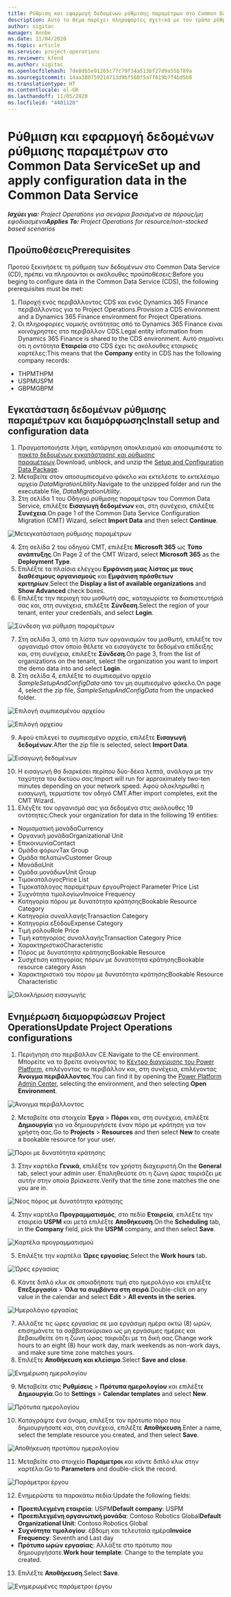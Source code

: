 ```yaml
---
title: Ρύθμιση και εφαρμογή δεδομένων ρύθμισης παραμέτρων στο Common Data Service
description: Αυτό το θέμα παρέχει πληροφορίες σχετικά με τον τρόπο ρύθμισης και εφαρμογής των δεδομένων διαμόρφωσης στο Project Operations.
author: sigitac
manager: Annbe
ms.date: 11/04/2020
ms.topic: article
ms.service: project-operations
ms.reviewer: kfend
ms.author: sigitac
ms.openlocfilehash: 7de8db5e91265c77c79f34a513bf27d9a55b789a
ms.sourcegitcommit: 14aa380759214713d9bf560f5a7f619b7f4bd5b8
ms.translationtype: HT
ms.contentlocale: el-GR
ms.lasthandoff: 11/05/2020
ms.locfileid: "4401128"
---
```

# <a name="set-up-and-apply-configuration-data-in-the-common-data-service"></a><span data-ttu-id="bfd52-103">Ρύθμιση και εφαρμογή δεδομένων ρύθμισης παραμέτρων στο Common Data Service</span><span class="sxs-lookup"><span data-stu-id="bfd52-103">Set up and apply configuration data in the Common Data Service</span></span> 

<span data-ttu-id="bfd52-104">_**Ισχύει για:** Project Operations για σενάρια βασισμένα σε πόρους/μη εφοδιασμένα_</span><span class="sxs-lookup"><span data-stu-id="bfd52-104">_**Applies To:** Project Operations for resource/non-stocked based scenarios_</span></span>

## <a name="prerequisites"></a><span data-ttu-id="bfd52-105">Προϋποθέσεις</span><span class="sxs-lookup"><span data-stu-id="bfd52-105">Prerequisites</span></span>

<span data-ttu-id="bfd52-106">Προτού ξεκινήσετε τη ρύθμιση των δεδομένων στο Common Data Service (CD), πρέπει να πληρούνται οι ακόλουθες προϋποθέσεις:</span><span class="sxs-lookup"><span data-stu-id="bfd52-106">Before you beging to configure data in the Common Data Service (CDS), the following prerequisites must be met:</span></span>

1.  <span data-ttu-id="bfd52-107">Παροχή ενός περιβάλλοντος CDS και ενός Dynamics 365 Finance περιβάλλοντος για το Project Operations.</span><span class="sxs-lookup"><span data-stu-id="bfd52-107">Provision a CDS environment and a Dynamics 365 Finance environment for Project Operations.</span></span>
2.  <span data-ttu-id="bfd52-108">Οι πληροφορίες νομικής οντότητας από το Dynamics 365 Finance είναι κοινόχρηστες στο περιβάλλον CDS.</span><span class="sxs-lookup"><span data-stu-id="bfd52-108">Legal entity information from Dynamics 365 Finance is shared to the CDS environment.</span></span> <span data-ttu-id="bfd52-109">Αυτό σημαίνει ότι η οντότητα **Εταιρεία** στο CDS έχει τις ακόλουθες εταιρικές καρτέλες:</span><span class="sxs-lookup"><span data-stu-id="bfd52-109">This means that the **Company** entity in CDS has the following company records:</span></span>
  - <span data-ttu-id="bfd52-110">THPM</span><span class="sxs-lookup"><span data-stu-id="bfd52-110">THPM</span></span>
  - <span data-ttu-id="bfd52-111">USPM</span><span class="sxs-lookup"><span data-stu-id="bfd52-111">USPM</span></span>
  - <span data-ttu-id="bfd52-112">GBPM</span><span class="sxs-lookup"><span data-stu-id="bfd52-112">GBPM</span></span>

## <a name="install-setup-and-configuration-data"></a><span data-ttu-id="bfd52-113">Εγκατάσταση δεδομένων ρύθμισης παραμέτρων και διαμόρφωσης</span><span class="sxs-lookup"><span data-stu-id="bfd52-113">Install setup and configuration data</span></span>

1. <span data-ttu-id="bfd52-114">Πραγματοποιήστε λήψη, κατάργηση αποκλεισμού και αποσυμπιέστε το [πακέτο δεδομένων εγκατάστασης και ρύθμισης παραμέτρων](https://download.microsoft.com/download/1/3/4/1349369c-6209-42b7-b3b4-5be0e67cacd8/ProjOpsSampleSetupData-%20Integrated%20UR1.zip).</span><span class="sxs-lookup"><span data-stu-id="bfd52-114">Download, unblock, and unzip the [Setup and Configuration Data Package](https://download.microsoft.com/download/1/3/4/1349369c-6209-42b7-b3b4-5be0e67cacd8/ProjOpsSampleSetupData-%20Integrated%20UR1.zip).</span></span>
2. <span data-ttu-id="bfd52-115">Μεταβείτε στον αποσυμπιεσμένο φάκελο και εκτελέστε το εκτελέσιμο αρχείο *DataMigrationUtility*.</span><span class="sxs-lookup"><span data-stu-id="bfd52-115">Navigate to the unzipped folder and run the executable file, *DataMigrationUtility*.</span></span>
3. <span data-ttu-id="bfd52-116">Στη σελίδα 1 του Οδηγού ρύθμισης παραμέτρων του Common Data Service, επιλέξτε **Εισαγωγή δεδομένων** και, στη συνέχεια, επιλέξτε **Συνέχεια**.</span><span class="sxs-lookup"><span data-stu-id="bfd52-116">On page 1 of the Common Data Service Configuration Migration (CMT) Wizard, select **Import Data** and then select **Continue**.</span></span>

![Μετεγκατάσταση ρύθμισης παραμέτρων](./media/1ConfigurationMigration.png)

4. <span data-ttu-id="bfd52-118">Στη σελίδα 2 του οδηγού CMT, επιλέξτε **Microsoft 365** ως **Τύπο ανάπτυξης**.</span><span class="sxs-lookup"><span data-stu-id="bfd52-118">On Page 2 of the CMT Wizard, select **Microsoft 365** as the **Deployment Type**.</span></span>
5. <span data-ttu-id="bfd52-119">Επιλέξτε τα πλαίσια ελέγχου **Εμφάνιση μιας λίστας με τους διαθέσιμους οργανισμούς** και **Εμφάνιση πρόσθετων κριτηρίων**.</span><span class="sxs-lookup"><span data-stu-id="bfd52-119">Select the **Display a list of available organizations** and **Show Advanced** check boxes.</span></span>
6. <span data-ttu-id="bfd52-120">Επιλέξτε την περιοχή του μισθωτή σας, καταχωρίστε τα διαπιστευτήριά σας και, στη συνέχεια, επιλέξτε **Σύνδεση**.</span><span class="sxs-lookup"><span data-stu-id="bfd52-120">Select the region of your tenant, enter your credentials, and select **Login**.</span></span>

![Σύνδεση για ρύθμιση παραμέτρων](./media/2ConfigurationSignin.png)

7. <span data-ttu-id="bfd52-122">Στη σελίδα 3, από τη λίστα των οργανισμών του μισθωτή, επιλέξτε τον οργανισμό στον οποίο θέλετε να εισαγάγετε τα δεδομένα επίδειξης και, στη συνέχεια, επιλέξτε **Σύνδεση**.</span><span class="sxs-lookup"><span data-stu-id="bfd52-122">On page 3, from the list of organizations on the tenant, select the organization you want to import the demo data into and select **Login**.</span></span>
8. <span data-ttu-id="bfd52-123">Στη σελίδα 4, επιλέξτε το συμπιεσμένο αρχείο *SampleSetupAndConfigData* από τον μη συμπιεσμένο φάκελο.</span><span class="sxs-lookup"><span data-stu-id="bfd52-123">On page 4, select the zip file, *SampleSetupAndConfigData* from the unpacked folder.</span></span>

![Επιλογή συμπιεσμένου αρχείου](./media/3ZipFile.png)

![Επιλογή αρχείου](./media/4SelectAFile.png)

9. <span data-ttu-id="bfd52-126">Αφού επιλεγεί το συμπιεσμένο αρχείο, επιλέξτε **Εισαγωγή δεδομένων**.</span><span class="sxs-lookup"><span data-stu-id="bfd52-126">After the zip file is selected, select **Import Data**.</span></span>

![Εισαγωγή δεδομένων](./media/5ImportData.png)

10. <span data-ttu-id="bfd52-128">Η εισαγωγή θα διαρκέσει περίπου δύο-δέκα λεπτά, ανάλογα με την ταχύτητα του δικτύου σας.</span><span class="sxs-lookup"><span data-stu-id="bfd52-128">Import will run for approximately two-ten minutes depending on your network speed.</span></span> <span data-ttu-id="bfd52-129">Αφού ολοκληρωθεί η εισαγωγή, τερματίστε τον οδηγό CMT.</span><span class="sxs-lookup"><span data-stu-id="bfd52-129">After import completes, exit the CMT Wizard.</span></span> 
11. <span data-ttu-id="bfd52-130">Ελέγξτε τον οργανισμό σας για δεδομένα στις ακόλουθες 19 οντότητες:</span><span class="sxs-lookup"><span data-stu-id="bfd52-130">Check your organization for data in the following 19 entities:</span></span>

  - <span data-ttu-id="bfd52-131">Νομισματική μονάδα</span><span class="sxs-lookup"><span data-stu-id="bfd52-131">Currency</span></span>
  - <span data-ttu-id="bfd52-132">Οργανική μονάδα</span><span class="sxs-lookup"><span data-stu-id="bfd52-132">Organizational Unit</span></span>
  - <span data-ttu-id="bfd52-133">Επικοινωνία</span><span class="sxs-lookup"><span data-stu-id="bfd52-133">Contact</span></span>
  - <span data-ttu-id="bfd52-134">Ομάδα φόρων</span><span class="sxs-lookup"><span data-stu-id="bfd52-134">Tax Group</span></span>
  - <span data-ttu-id="bfd52-135">Ομάδα πελατών</span><span class="sxs-lookup"><span data-stu-id="bfd52-135">Customer Group</span></span>
  - <span data-ttu-id="bfd52-136">Μονάδα</span><span class="sxs-lookup"><span data-stu-id="bfd52-136">Unit</span></span>
  - <span data-ttu-id="bfd52-137">Ομάδα μονάδων</span><span class="sxs-lookup"><span data-stu-id="bfd52-137">Unit Group</span></span>
  - <span data-ttu-id="bfd52-138">Τιμοκατάλογος</span><span class="sxs-lookup"><span data-stu-id="bfd52-138">Price List</span></span>
  - <span data-ttu-id="bfd52-139">Τιμοκατάλογος παραμέτρων έργου</span><span class="sxs-lookup"><span data-stu-id="bfd52-139">Project Parameter Price List</span></span>
  - <span data-ttu-id="bfd52-140">Συχνότητα τιμολογίων</span><span class="sxs-lookup"><span data-stu-id="bfd52-140">Invoice Frequency</span></span>
  - <span data-ttu-id="bfd52-141">Κατηγορία πόρου με δυνατότητα κράτησης</span><span class="sxs-lookup"><span data-stu-id="bfd52-141">Bookable Resource Category</span></span>
  - <span data-ttu-id="bfd52-142">Κατηγορία συναλλαγής</span><span class="sxs-lookup"><span data-stu-id="bfd52-142">Transaction Category</span></span>
  - <span data-ttu-id="bfd52-143">Κατηγορία εξόδου</span><span class="sxs-lookup"><span data-stu-id="bfd52-143">Expense Category</span></span>
  - <span data-ttu-id="bfd52-144">Τιμή ρόλου</span><span class="sxs-lookup"><span data-stu-id="bfd52-144">Role Price</span></span>
  - <span data-ttu-id="bfd52-145">Τιμή κατηγορίας συναλλαγής</span><span class="sxs-lookup"><span data-stu-id="bfd52-145">Transaction Category Price</span></span>
  - <span data-ttu-id="bfd52-146">Χαρακτηριστικό</span><span class="sxs-lookup"><span data-stu-id="bfd52-146">Characteristic</span></span>
  - <span data-ttu-id="bfd52-147">Πόρος με δυνατότητα κράτησης</span><span class="sxs-lookup"><span data-stu-id="bfd52-147">Bookable Resource</span></span>
  - <span data-ttu-id="bfd52-148">Συσχέτιση κατηγορίας πόρων με δυνατότητα κράτησης</span><span class="sxs-lookup"><span data-stu-id="bfd52-148">Bookable resource category Assn</span></span>
  - <span data-ttu-id="bfd52-149">Χαρακτηριστικό του πόρου με δυνατότητα κράτησης</span><span class="sxs-lookup"><span data-stu-id="bfd52-149">Bookable Resource Characteristic</span></span>

![Ολοκλήρωση εισαγωγής](./media/6CompleteImport.png)

## <a name="update-project-operations-configurations"></a><span data-ttu-id="bfd52-151">Ενημέρωση διαμορφώσεων Project Operations</span><span class="sxs-lookup"><span data-stu-id="bfd52-151">Update Project Operations configurations</span></span>

1. <span data-ttu-id="bfd52-152">Περιήγηση στο περιβάλλον CE.</span><span class="sxs-lookup"><span data-stu-id="bfd52-152">Navigate to the CE environment.</span></span> <span data-ttu-id="bfd52-153">Μπορείτε να το βρείτε ανοίγοντας το [Κέντρο διαχείρισης του Power Platform](https://admin.powerplatform.microsoft.com/environments), επιλέγοντας το περιβάλλον και, στη συνέχεια, επιλέγοντας **Άνοιγμα περιβάλλοντος**.</span><span class="sxs-lookup"><span data-stu-id="bfd52-153">You can find it by opening the [Power Platform Admin Center](https://admin.powerplatform.microsoft.com/environments), selecting the environment, and then selecting **Open Environment**.</span></span> 

![Άνοιγμα περιβάλλοντος](./media/7OpenEnvironment.png)

2. <span data-ttu-id="bfd52-155">Μεταβείτε στα στοιχεία **Έργα** > **Πόροι** και, στη συνέχεια, επιλέξτε **Δημιουργία** για να δημιουργήσετε έναν πόρο με κράτηση για τον χρήστη σας.</span><span class="sxs-lookup"><span data-stu-id="bfd52-155">Go to **Projects** > **Resources** and then select **New** to create a bookable resource for your user.</span></span>

![Πόροι με δυνατότητα κράτησης](./media/8BookableResources.png)

3. <span data-ttu-id="bfd52-157">Στην καρτέλα **Γενικά**, επιλέξτε τον χρήστη διαχειριστή.</span><span class="sxs-lookup"><span data-stu-id="bfd52-157">On the **General** tab, select your admin user.</span></span> <span data-ttu-id="bfd52-158">Επαληθεύστε ότι η ζώνη ώρας ταιριάζει με αυτήν στην οποία βρίσκεστε.</span><span class="sxs-lookup"><span data-stu-id="bfd52-158">Verify that the time zone matches the one you are in.</span></span> 

![Νέος πόρος με δυνατότητα κράτησης](./media/9NewBookableResource.png)

4. <span data-ttu-id="bfd52-160">Στην καρτέλα **Προγραμματισμός**, στο πεδίο **Εταιρεία**, επιλέξτε την εταιρεία **USPM** και μετά επιλέξτε **Αποθήκευση**.</span><span class="sxs-lookup"><span data-stu-id="bfd52-160">On the **Scheduling** tab, in the **Company** field, pick the **USPM** company, and then select **Save**.</span></span> 

![Καρτέλα προγραμματισμού](./media/10SchedulingTab.png)

5. <span data-ttu-id="bfd52-162">Επιλέξτε την καρτέλα **Ώρες εργασίας**.</span><span class="sxs-lookup"><span data-stu-id="bfd52-162">Select the **Work hours** tab.</span></span>  

![Ώρες εργασίας](./media/11WorkHours.png)

6. <span data-ttu-id="bfd52-164">Κάντε διπλό κλικ σε οποιαδήποτε τιμή στο ημερολόγιο και επιλέξτε **Επεξεργασία** > **Όλα τα συμβάντα στη σειρά**.</span><span class="sxs-lookup"><span data-stu-id="bfd52-164">Double-click on any value in the calendar and select **Edit** > **All events in the series**.</span></span> 

![Ημερολόγιο εργασίας](./media/12WorkCalendar.png)

7. <span data-ttu-id="bfd52-166">Αλλάξτε τις ώρες εργασίας σε μια εργάσιμη ημέρα οκτώ (8) ωρών, επισημάνετε τα σαββατοκύριακα ως μη εργάσιμες ημέρες και βεβαιωθείτε ότι η ζώνη ώρας ταιριάζει με τη δική σας.</span><span class="sxs-lookup"><span data-stu-id="bfd52-166">Change work hours to an eight (8) hour work day, mark weekends as non-work days, and make sure time zone matches yours.</span></span> 
8. <span data-ttu-id="bfd52-167">Επιλέξτε **Αποθήκευση και κλείσιμο**.</span><span class="sxs-lookup"><span data-stu-id="bfd52-167">Select **Save and close**.</span></span>

![Ενημέρωση ημερολογίου](./media/13UpdateCalendar.png)

9. <span data-ttu-id="bfd52-169">Μεταβείτε στις **Ρυθμίσεις** > **Πρότυπα ημερολογίου** και επιλέξτε **Δημιουργία**.</span><span class="sxs-lookup"><span data-stu-id="bfd52-169">Go to **Settings** > **Calendar templates** and select **New**.</span></span>
 
 ![Πρότυπα ημερολογίου](./media/14CalendarTemplates.png)
 
 10. <span data-ttu-id="bfd52-171">Καταγράψτε ένα όνομα, επιλέξτε τον πρότυπο πόρο που δημιουργήσατε και, στη συνέχεια, επιλέξτε **Αποθήκευση**.</span><span class="sxs-lookup"><span data-stu-id="bfd52-171">Enter a name, select the template resource you created, and then select **Save**.</span></span> 
 
 ![Αποθήκευση προτύπου ημερολογίου](./media/15SaveCalendarTemplate.png)
 
 11. <span data-ttu-id="bfd52-173">Μεταβείτε στο στοιχείο **Παράμετροι** και κάντε διπλό κλικ στην καρτέλα.</span><span class="sxs-lookup"><span data-stu-id="bfd52-173">Go to **Parameters** and double-click the record.</span></span> 
 
 ![Παράμετροι έργου](./media/16ProjectParameters.png)
 
12. <span data-ttu-id="bfd52-175">Ενημερώστε τα παρακάτω πεδία:</span><span class="sxs-lookup"><span data-stu-id="bfd52-175">Update the following fields:</span></span>

 - <span data-ttu-id="bfd52-176">**Προεπιλεγμένη εταιρεία**: USPM</span><span class="sxs-lookup"><span data-stu-id="bfd52-176">**Default company**: USPM</span></span>
 - <span data-ttu-id="bfd52-177">**Προεπιλεγμένη οργανωτική μονάδα**: Contoso Robotics Global</span><span class="sxs-lookup"><span data-stu-id="bfd52-177">**Default Organizational Unit**: Contoso Robotics Global</span></span>
 - <span data-ttu-id="bfd52-178">**Συχνότητα τιμολογίου**: έβδομη και τελευταία ημέρα</span><span class="sxs-lookup"><span data-stu-id="bfd52-178">**Invoice Frequency**: Seventh and Last day</span></span>
 - <span data-ttu-id="bfd52-179">**Πρότυπο ωρών εργασίας**: Αλλάξτε στο πρότυπο που δημιουργήσατε.</span><span class="sxs-lookup"><span data-stu-id="bfd52-179">**Work hour template**: Change to the template you created.</span></span>

13. <span data-ttu-id="bfd52-180">Επιλέξτε **Αποθήκευση**.</span><span class="sxs-lookup"><span data-stu-id="bfd52-180">Select **Save**.</span></span> 

![Ενημερωμένες παράμετροι έργου](./media/17UpdatedProjectParameters.png)

